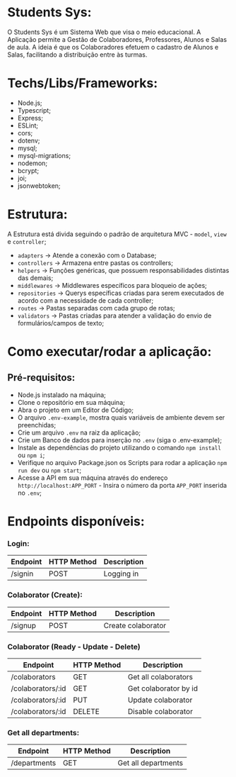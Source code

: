 # Students Sys:

O Students Sys é um Sistema Web que visa o meio educacional. A Aplicação permite a Gestão de Colaboradores, Professores, Alunos e Salas de aula. A ideia é que os Colaboradores efetuem o cadastro de Alunos e Salas, facilitando a distribuição entre às turmas.

# Techs/Libs/Frameworks:

- Node.js;
- Typescript;
- Express;
- ESLint;
- cors;
- dotenv;
- mysql;
- mysql-migrations;
- nodemon;
- bcrypt;
- joi;
- jsonwebtoken;

# Estrutura:

A Estrutura está divida seguindo o padrão de arquitetura MVC - `model`, `view` e `controller`;

- `adapters` -> Atende a conexão com o Database;
- `controllers` -> Armazena entre pastas os controllers;
- `helpers` -> Funções genéricas, que possuem responsabilidades distintas das demais;
- `middlewares` -> Middlewares específicos para bloqueio de ações;
- `repositories` -> Querys específicas criadas para serem executados de acordo com a necessidade de cada controller;
- `routes` -> Pastas separadas com cada grupo de rotas;
- `validators` -> Pastas criadas para atender a validação do envio de formulários/campos de texto;

# Como executar/rodar a aplicação:

## Pré-requisitos:

- Node.js instalado na máquina;
- Clone o repositório em sua máquina;
- Abra o projeto em um Editor de Código;
- O arquivo `.env-example`, mostra quais variáveis de ambiente devem ser preenchidas;
- Crie um arquivo `.env` na raiz da aplicação;
- Crie um Banco de dados para inserção no `.env` (siga o .env-example);
- Instale as dependências do projeto utilizando o comando `npm install` ou `npm i`;
- Verifique no arquivo Package.json os Scripts para rodar a aplicação `npm run dev` ou `npm start`;
- Acesse a API em sua máquina através do endereço `http://localhost:APP_PORT` - Insira o número da porta `APP_PORT` inserida no `.env`;

# Endpoints disponíveis:

### Login:

| Endpoint              | HTTP Method           | Description           |
| --------------------- | --------------------- | --------------------- |
| /signin               | POST                  | Logging in            |

### Colaborator (Create):

| Endpoint              | HTTP Method           | Description           |
| --------------------- | --------------------- | --------------------- |
| /signup               | POST                  | Create colaborator    |

### Colaborator (Ready - Update - Delete)

| Endpoint              | HTTP Method           | Description           |
| --------------------- | --------------------- | --------------------- |
| /colaborators         | GET                   | Get all colaborators  |
| /colaborators/:id     | GET                   | Get colaborator by id |
| /colaborators/:id     | PUT                   | Update colaborator    |
| /colaborators/:id     | DELETE                | Disable colaborator   |

### Get all departments:

| Endpoint              | HTTP Method           | Description           |
| --------------------- | --------------------- | --------------------- |
| /departments          | GET                   | Get all departments   |